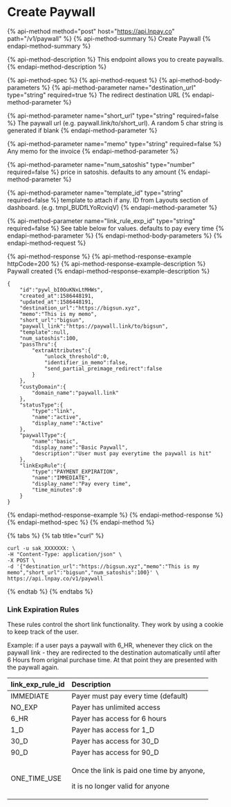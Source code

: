 # Create Paywall

{% api-method method="post" host="https://api.lnpay.co" path="/v1/paywall" %}
{% api-method-summary %}
Create Paywall
{% endapi-method-summary %}

{% api-method-description %}
This endpoint allows you to create paywalls.
{% endapi-method-description %}

{% api-method-spec %}
{% api-method-request %}
{% api-method-body-parameters %}
{% api-method-parameter name="destination\_url" type="string" required=true %}
The redirect destination URL
{% endapi-method-parameter %}

{% api-method-parameter name="short\_url" type="string" required=false %}
The paywall url \(e.g. paywall.link/to/short\_url\). A random 5 char string is generated if blank
{% endapi-method-parameter %}

{% api-method-parameter name="memo" type="string" required=false %}
Any memo for the invoice
{% endapi-method-parameter %}

{% api-method-parameter name="num\_satoshis" type="number" required=false %}
price in satoshis. defaults to any amount
{% endapi-method-parameter %}

{% api-method-parameter name="template\_id" type="string" required=false %}
template to attach if any. ID from Layouts section of dashboard. \(e.g. tmpl\_BUDfLYoRcviqV\)
{% endapi-method-parameter %}

{% api-method-parameter name="link\_rule\_exp\_id" type="string" required=false %}
See table below for values. defaults to pay every time
{% endapi-method-parameter %}
{% endapi-method-body-parameters %}
{% endapi-method-request %}

{% api-method-response %}
{% api-method-response-example httpCode=200 %}
{% api-method-response-example-description %}
Paywall created
{% endapi-method-response-example-description %}

```
{
    "id":"pywl_bI0OuKNxLtMHWs",
    "created_at":1586448191,
    "updated_at":1586448191,
    "destination_url":"https://bigsun.xyz",
    "memo":"This is my memo",
    "short_url":"bigsun",
    "paywall_link":"https://paywall.link/to/bigsun",
    "template":null,
    "num_satoshis":100,
    "passThru":{
        "extraAttributes":{
            "unlock_threshold":0,
            "identifier_in_memo":false,
            "send_partial_preimage_redirect":false
        }
    },
    "custyDomain":{
        "domain_name":"paywall.link"
    },
    "statusType":{
        "type":"link",
        "name":"active",
        "display_name":"Active"
    },
    "paywallType":{
        "name":"basic",
        "display_name":"Basic Paywall",
        "description":"User must pay everytime the paywall is hit"
    },
    "linkExpRule":{
        "type":"PAYMENT_EXPIRATION",
        "name":"IMMEDIATE",
        "display_name":"Pay every time",
        "time_minutes":0
    }
}
```
{% endapi-method-response-example %}
{% endapi-method-response %}
{% endapi-method-spec %}
{% endapi-method %}

{% tabs %}
{% tab title="curl" %}
```text
curl -u sak_XXXXXXX: \
-H "Content-Type: application/json" \
-X POST \
-d '{"destination_url":"https://bigsun.xyz","memo":"This is my memo","short_url":"bigsun","num_satoshis":100}' \
https://api.lnpay.co/v1/paywall
```
{% endtab %}
{% endtabs %}

### Link Expiration Rules

These rules control the short link functionality. They work by using a cookie to keep track of the user. 

Example: if a user pays a paywall with 6\_HR, whenever they click on the paywall link - they are redirected to the destination automatically until after 6 Hours from original purchase time. At that point they are presented with the paywall again.

<table>
  <thead>
    <tr>
      <th style="text-align:left">link_exp_rule_id</th>
      <th style="text-align:left">Description</th>
    </tr>
  </thead>
  <tbody>
    <tr>
      <td style="text-align:left">IMMEDIATE</td>
      <td style="text-align:left">Payer must pay every time (default)</td>
    </tr>
    <tr>
      <td style="text-align:left">NO_EXP</td>
      <td style="text-align:left">Payer has unlimited access</td>
    </tr>
    <tr>
      <td style="text-align:left">6_HR</td>
      <td style="text-align:left">Payer has access for 6 hours</td>
    </tr>
    <tr>
      <td style="text-align:left">1_D</td>
      <td style="text-align:left">Payer has access for 1_D</td>
    </tr>
    <tr>
      <td style="text-align:left">30_D</td>
      <td style="text-align:left">Payer has access for 30_D</td>
    </tr>
    <tr>
      <td style="text-align:left">90_D</td>
      <td style="text-align:left">Payer has access for 90_D</td>
    </tr>
    <tr>
      <td style="text-align:left">ONE_TIME_USE</td>
      <td style="text-align:left">
        <p>Once the link is paid one time by anyone,</p>
        <p>it is no longer valid for anyone</p>
      </td>
    </tr>
  </tbody>
</table>

